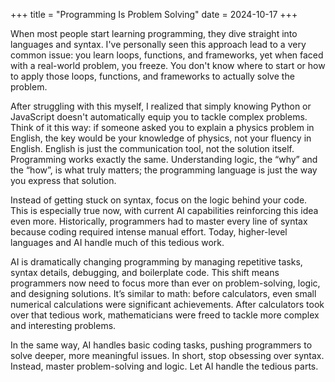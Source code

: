 +++
title = "Programming Is Problem Solving"
date = 2024-10-17
+++

When most people start learning programming, they dive straight into languages and syntax. I've personally seen this approach lead to a very common issue: you learn loops, functions, and frameworks, yet when faced with a real-world problem, you freeze. You don't know where to start or how to apply those loops, functions, and frameworks to actually solve the problem.

After struggling with this myself, I realized that simply knowing Python or JavaScript doesn't automatically equip you to tackle complex problems. Think of it this way: if someone asked you to explain a physics problem in English, the key would be your knowledge of physics, not your fluency in English. English is just the communication tool, not the solution itself. Programming works exactly the same. Understanding logic, the “why” and the “how”, is what truly matters; the programming language is just the way you express that solution.

Instead of getting stuck on syntax, focus on the logic behind your code. This is especially true now, with current AI capabilities reinforcing this idea even more. Historically, programmers had to master every line of syntax because coding required intense manual effort. Today, higher-level languages and AI handle much of this tedious work.

AI is dramatically changing programming by managing repetitive tasks, syntax details, debugging, and boilerplate code. This shift means programmers now need to focus more than ever on problem-solving, logic, and designing solutions. It’s similar to math: before calculators, even small numerical calculations were significant achievements. After calculators took over that tedious work, mathematicians were freed to tackle more complex and interesting problems.

In the same way, AI handles basic coding tasks, pushing programmers to solve deeper, more meaningful issues. In short, stop obsessing over syntax. Instead, master problem-solving and logic. Let AI handle the tedious parts.

